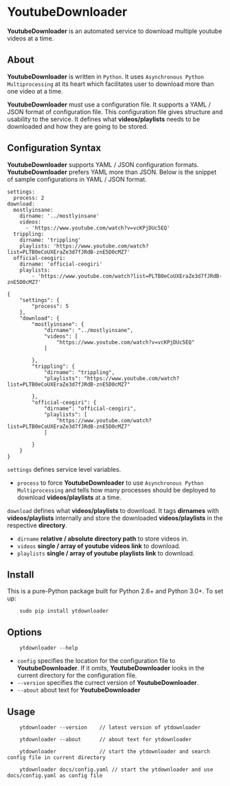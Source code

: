 
# YoutubeDownloader

**YoutubeDownloader** is an automated service to download multiple youtube videos at a time.

## About

**YoutubeDownloader** is written in `Python`. It uses ``Asynchronous Python Multiprocessing`` at its heart which facilitates user to download more than one video at a time.


**YoutubeDownloader** must use a configuration file. It supports a YAML / JSON format of configuration file. This configuration file gives structure and usability to the service. It defines what **videos/playlists** needs to be downloaded and how they are going to be stored.


## Configuration Syntax

**YoutubeDownloader** supports YAML / JSON configuration formats. **YoutubeDownloader** prefers YAML more than JSON. Below is the snippet of sample configurations in YAML / JSON format.

```
settings:
  process: 2
download:
  mostlyinsane:
    dirname: '../mostlyinsane'
    videos: 
      - 'https://www.youtube.com/watch?v=vcKPjDUc5EQ'
  trippling:
    dirname: 'trippling'
    playlists: 'https://www.youtube.com/watch?list=PLTB0eCoUXEraZe3d7fJRdB-znE5D0cMZ7'
  official-ceogiri:
    dirname: 'official-ceogiri'
    playlists:
    	- 'https://www.youtube.com/watch?list=PLTB0eCoUXEraZe3d7fJRdB-znE5D0cMZ7'
```

```
{
	"settings": {
		"process": 5
	},
	"download": {
		"mostlyinsane": {
			"dirname": "../mostlyinsane",
			"videos": [
				"https://www.youtube.com/watch?v=vcKPjDUc5EQ"
			]

		},
		"trippling": {
			"dirname": "trippling",
			"playlists": "https://www.youtube.com/watch?list=PLTB0eCoUXEraZe3d7fJRdB-znE5D0cMZ7"

		},
		"official-ceogiri": {
			"dirname": "official-ceogiri",
			"playlists": [
				"https://www.youtube.com/watch?list=PLTB0eCoUXEraZe3d7fJRdB-znE5D0cMZ7"
			]

		}
	}
}
```

`settings` defines service level variables. 
- `process` to force **YoutubeDownloader** to use `Asynchronous Python Multiprocessing` and tells how many processes should be deployed to download **videos/playlists** at a time.

`download` defines what **videos/playlists** to download. It tags **dirnames** with **videos/playlists** internally and store the downloaded **videos/playlists** in the respective **directory**.

- `dirname` **relative / absolute directory path** to store videos in.
- `videos` **single / array of youtube videos link** to download.
- `playlists` **single / array of youtube playlists link** to download.


## Install

This is a pure-Python package built for Python 2.6+ and Python 3.0+. To set up:

```
    sudo pip install ytdownloader
```

## Options

```
    ytdownloader --help
```

[reference]: https://github.com/mukultaneja/YoutubeDownloader/blob/master/docs/reference.png "YoutubeDownloader Reference"

- `config` specifies the location for the configuration file to **YoutubeDownloader**. If it omits, **YoutubeDownloader** looks in the current directory for the configuration file.
- `--version` specifies the currect version of **YoutubeDownloader**.
- `--about` about text for **YoutubeDownloader**


## Usage

```
	ytdownloader --version    // latest version of ytdownloader
```
```
	ytdownloader --about      // about text for ytdownloader
```
```
	ytdownloader              // start the ytdownloader and search config file in current directory
```
```
	ytdownloader docs/config.yaml // start the ytdownloader and use docs/config.yaml as config file
```
